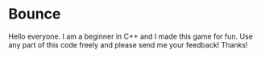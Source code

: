 # Bounce
Hello everyone.
I am a beginner in C++ and I made this game for fun.
Use any part of this code freely and please send me your feedback!
Thanks!

